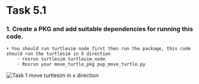 # Task 5.1
### 1. Create a PKG and add suitable dependencies for running this code. 
    • You should run turtlesim node first then run the package, this code should run the turtlesim in X direction
        ◦ rosrun turtlesim turtlesim_node 
        ◦ Rosrun your move_turtle_pkg pup_move_turtle.py

![Task 1 move turtlesim in x direction](https://github.com/Ahmed-M0ataz/Robotics-Course/task_2_move_turtle/move_turtlesim_hit_wall.gif)
